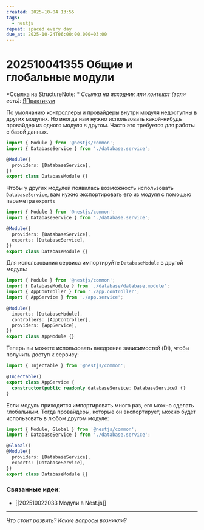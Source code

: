```yaml
---
created: 2025-10-04 13:55
tags:
  - nestjs
repeat: spaced every day
due_at: 2025-10-24T06:00:00.000+03:00
---
```

# 202510041355 Общие и глобальные модули

*Ссылка на StructureNote: *
*Ссылка на исходник или контекст (если есть):* [ЯПрактикум](https://practicum.yandex.ru/learn/backend-nodejs/courses/a4214ab0-2146-4152-b90e-651bf4c7ca5e/sprints/564244/topics/1df920a3-5c6a-4fcd-884c-0f66136c2b56/lessons/c5752da6-232b-4382-b391-e71e86011c66/)

По умолчанию контроллеры и провайдеры внутри модуля недоступны в других модулях. Но иногда нам нужно использовать какой-нибудь провайдер из одного модуля в другом. Часто это требуется для работы с базой данных.

```ts
import { Module } from '@nestjs/common';
import { DatabaseService } from './database.service';

@Module({
  providers: [DatabaseService],
})
export class DatabaseModule {}
```

Чтобы у других модулей появилась возможность использовать `DatabaseService`, вам нужно экспортировать его из модуля с помощью параметра `exports`

```ts
import { Module } from '@nestjs/common';
import { DatabaseService } from './database.service';

@Module({
  providers: [DatabaseService],
  exports: [DatabaseService],
})
export class DatabaseModule {}
```

Для использования сервиса импортируйте `DatabaseModule` в другой модуль:

```ts
import { Module } from '@nestjs/common';
import { DatabaseModule } from './database/database.module';
import { AppController } from './app.controller';
import { AppService } from './app.service';

@Module({
  imports: [DatabaseModule],
  controllers: [AppController],
  providers: [AppService],
})
export class AppModule {}
```

Теперь вы можете использовать внедрение зависимостей (DI), чтобы получить доступ к сервису:

```ts
import { Injectable } from '@nestjs/common';

@Injectable()
export class AppService {
  constructor(public readonly databaseService: DatabaseService) {}
}
```

Если модуль приходится импортировать много раз, его можно сделать глобальным. Тогда провайдеры, которые он экспортирует, можно будет использовать в любом другом модуле:

```ts
import { Module, Global } from '@nestjs/common';
import { DatabaseService } from './database.service';

@Global()
@Module({
  providers: [DatabaseService],
  exports: [DatabaseService],
})
export class DatabaseModule {}
```

### Связанные идеи:

* [[202510022033 Модули в Nest.js]]

---

*Что стоит развить? Какие вопросы возникли?*
